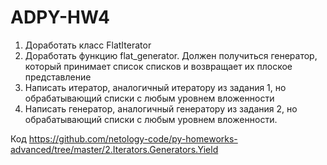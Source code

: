 # ADPY-HW4
1) Доработать класс FlatIterator
2) Доработать функцию flat_generator. Должен получиться генератор, который принимает список списков и возвращает их плоское представление
3) Написать итератор, аналогичный итератору из задания 1, но обрабатывающий списки с любым уровнем вложенности
4) Написать генератор, аналогичный генератору из задания 2, но обрабатывающий списки с любым уровнем вложенности.

Код https://github.com/netology-code/py-homeworks-advanced/tree/master/2.Iterators.Generators.Yield
